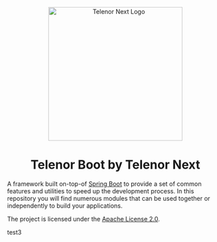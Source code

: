 <!--suppress HtmlDeprecatedAttribute -->
<div align="center">

<!--suppress CheckImageSize -->
<img src=".github/assets/next.png" height="312" alt="Telenor Next Logo" />

# Telenor Boot by Telenor Next

</div>

A framework built on-top-of [Spring Boot][springboot] to provide a set
of common features and utilities to speed up the development process.
In this repository you will find numerous modules that can be used
together or independently to build your applications.

The project is licensed under the [Apache License 2.0](./LICENSE).

<!-- Links -->
<!-- @formatter:off -->
[springboot]: https://spring.io/projects/spring-boot
<!-- @formatter:on -->

test3
